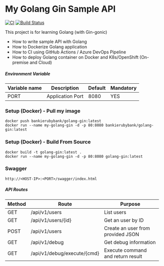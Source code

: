 # My Golang Gin Sample API #
[![CI](https://github.com/bankierubybank/golang-gin/actions/workflows/main.yml/badge.svg?branch=main)](https://github.com/bankierubybank/golang-gin/actions/workflows/main.yml)
[![Build Status](https://dev.azure.com/nsth-devsecops/chatchai.w_golang-gin/_apis/build/status/bankierubybank.golang-gin?branchName=main)](https://dev.azure.com/nsth-devsecops/chatchai.w_golang-gin/_build/latest?definitionId=4&branchName=main)

This project is for learning Golang (with Gin-gonic)
- How to write sample API with Golang
- How to Dockerize Golang application
- How to CI using GitHub Actions / Azure DevOps Pipeline
- How to deploy Golang container on Docker and K8s/OpenShift (On-premise and Cloud)

##### Environment Variable
| Variable name | Description | Default | Mandatory |
| ------ | ------ | ------ | ------ |
| PORT | Application Port | 8080 | YES |

### Setup (Docker) - Pull my image
```
docker push bankierubybank/golang-gin:latest
docker run --name my-golang-gin -d -p 80:8080 bankierubybank/golang-gin:latest
```

### Setup (Docker) - Build From Source
```
docker build -t golang-gin:latest .
docker run --name my-golang-gin -d -p 80:8080 golang-gin:latest
```

### Swagger
```
http://<HOST-IP>:<PORT>/swagger/index.html
```

##### API Routes
| Method | Route | Purpose |
| ------ | ------ | ------ |
| GET | /api/v1/users | List users |
| GET | /api/v1/users/{id} | Get an user by ID |
| POST | /api/v1/users | Create an user from provided JSON |
| GET | /api/v1/debug | Get debug information |
| GET | /api/v1/debug/execute/{cmd} | Execute command and return result |